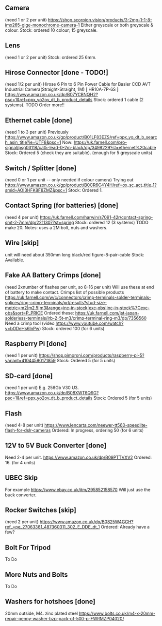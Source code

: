 ## Camera
(need 1 or 2 per unit)
<https://shop.scorpion.vision/products/3-2mp-1-1-8-imx265-gige-monochrome-camera-1>
Either greyscale or both greyscale & colour.
Stock: ordered 10 colour; 15 greyscale.

## Lens
(need 1 or 2 per unit)
Stock: ordered 25 6mm.

## Hirose Connector [done - TODO!]
(need 1/2 per unit)
Hirose 6 Pin to 6 Pin Power Cable for Basler CCD AVT Industrial Camera(Straight-Straight, 1M) [ HR10A-7P-6S ]
<https://www.amazon.co.uk/dp/B07YCBNQH2?psc=1&ref=ppx_yo2ov_dt_b_product_details>
Stock: ordered 1 cable (2 systems). TODO Order more!!

## Ethernet cable [done]
(need 1 to 3 per unit)
Previously <https://www.amazon.co.uk/gp/product/B01LF83EZS/ref=ppx_yo_dt_b_search_asin_title?ie=UTF8&psc=1>
Now: <https://uk.farnell.com/pro-signal/psg03118/cat5-lead-0-2m-black/dp/3498229?st=ethernet%20cable>
Stock: Ordered 5 (check they are suitable). (enough for 5 greyscale units)

## Switch / Splitter [done]
(need 0 or 1 per unit -- only needed if colour camera)
Trying out <https://www.amazon.co.uk/gp/product/B0CR6C4Y4H/ref=ox_sc_act_title_1?smid=AOI3HFK8F8ZMZ&psc=1>
Stock: Ordered 1. 

## Contact Spring (for batteries) [done]
(need 4 per unit)
<https://uk.farnell.com/harwin/s7091-42r/contact-spring-smt-2-7mm/dp/2211307?st=spring>
Stock: ordered 12 (3 systems) TODO make 20.
Notes: uses a 2M bolt, nuts and washers.

## Wire [skip]
unit will need about 350mm long black/red figure-8-pair-cable
Stock: Available.

## Fake AA Battery Crimps [done]
(need 2xnumber of flashes per unit, so 8-16 per unit)
Will use these at end of battery to make contact.
Crimps list of possible products <https://uk.farnell.com/w/c/connectors/crimp-terminals-solder-terminals-splices/ring-crimp-terminals/prl/results?stud-size-metric=m2|m2.5|m3&range=inc-in-stock|exc-obs|inc-in-stock%7Cexc-obs&sort=P_PRICE>
Ordered these: <https://uk.farnell.com/jst-japan-solderless-terminals/lrb-2-5t-m3/crimp-terminal-ring-m3/dp/7356560>
Need a crimp tool (video <https://www.youtube.com/watch?v=bODeHs6InPw>)
Stock: ordered 100 (for 6 units)

## Raspberry Pi [done]
(need 1 per unit)
<https://shop.pimoroni.com/products/raspberry-pi-5?variant=41044580171859>
Stock: Ordered 5 (for 5 units)

## SD-card [done]
(need 1 per unit)
E.g. 256Gb V30 U3.
<https://www.amazon.co.uk/dp/B08XWT6Q9G?psc=1&ref=ppx_yo2ov_dt_b_product_details>
Stock: Ordered 5 (for 5 units)

## Flash
(need 4-8 per unit)
<https://www.lencarta.com/neewer-tt560-speedlite-flash-for-dslr-cameras>
Ordered: In progress, ordering 50 (for 6 units)

## 12V to 5V Buck Converter [done]
Need 2-4 per unit.
<https://www.amazon.co.uk/dp/B09PTTVXV2>
Ordered: 16. (for 4 units)

## <st>UBEC Skip</st>
<st>For example <https://www.ebay.co.uk/itm/295852158570></st>
Will just use the buck converter.

## Rocker Switches [skip]
(need 2 per unit)
<https://www.amazon.co.uk/dp/B0825W4GGH?ref_=pe_27063361_487360311_302_E_DDE_dt_1>
Ordered: Already have a few?

## Bolt For Tripod
To Do

## More Nuts and Bolts
To Do

## Washers for hotshoes [done]
20mm outside, M4.
zinc plated steel
<https://www.bolts.co.uk/m4-x-20mm-repair-penny-washer-bzp-pack-of-500-p-FWRMZP04020/>
